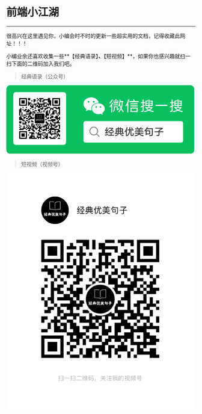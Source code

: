 # 前端小江湖

-----

很高兴在这里遇见你，小编会时不时的更新一些超实用的文档，记得收藏此网址！！！

小编业余还喜欢收集一些**【经典语录】**、**【短视频】**，如果你也感兴趣就扫一扫下面的二维码加入我们吧。

> 经典语录（公众号）

<img src='./docs/img/t-code.png' width='500'/>


> 短视频（视频号）

<img src='./docs/img/v-code.jpg' width='500'/>